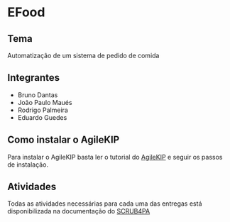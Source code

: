 # EFood

## Tema
Automatização de um sistema de pedido de comida

## Integrantes
- Bruno Dantas
- João Paulo Maués
- Rodrigo Palmeira
- Eduardo Guedes

## Como instalar o AgileKIP
Para instalar o AgileKIP basta ler o tutorial do [AgileKIP](https://agilekip.github.io/pap-documentation/tutorials/installation) e seguir os passos de instalação.

## Atividades
Todas as atividades necessárias para cada uma das entregas está disponibilizada na documentação do [SCRUB4PA](https://rmpillat.github.io/)
